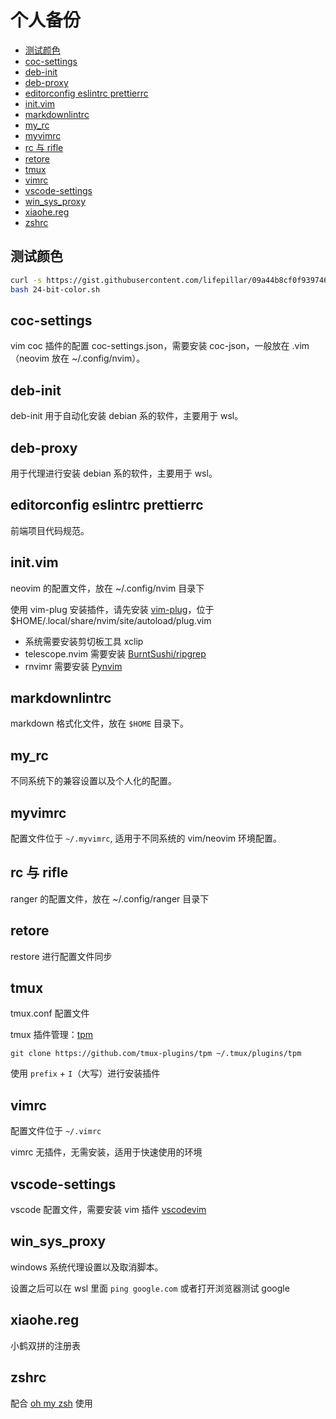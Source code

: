# 个人备份

<!-- vim-markdown-toc GFM -->

- [测试颜色](#测试颜色)
- [coc-settings](#coc-settings)
- [deb-init](#deb-init)
- [deb-proxy](#deb-proxy)
- [editorconfig eslintrc prettierrc](#editorconfig-eslintrc-prettierrc)
- [init.vim](#initvim)
- [markdownlintrc](#markdownlintrc)
- [my_rc](#my_rc)
- [myvimrc](#myvimrc)
- [rc 与 rifle](#rc-与-rifle)
- [retore](#retore)
- [tmux](#tmux)
- [vimrc](#vimrc)
- [vscode-settings](#vscode-settings)
- [win_sys_proxy](#win_sys_proxy)
- [xiaohe.reg](#xiaohereg)
- [zshrc](#zshrc)

<!-- vim-markdown-toc -->

## 测试颜色

```sh
curl -s https://gist.githubusercontent.com/lifepillar/09a44b8cf0f9397465614e622979107f/raw/24-bit-color.sh >24-bit-color.sh
bash 24-bit-color.sh
```

## coc-settings

vim coc 插件的配置 coc-settings.json，需要安装 coc-json，一般放在 .vim（neovim 放在 ~/.config/nvim）。

## deb-init

deb-init 用于自动化安装 debian 系的软件，主要用于 wsl。

## deb-proxy

用于代理进行安装 debian 系的软件，主要用于 wsl。

## editorconfig eslintrc prettierrc

前端项目代码规范。

## init.vim

neovim 的配置文件，放在 ~/.config/nvim 目录下

使用 vim-plug 安装插件，请先安装 [vim-plug](https://github.com/junegunn/vim-plug)，位于 $HOME/.local/share/nvim/site/autoload/plug.vim

- 系统需要安装剪切板工具 xclip
- telescope.nvim 需要安装 [BurntSushi/ripgrep](https://github.com/BurntSushi/ripgrep)
- rnvimr 需要安装 [Pynvim](https://github.com/neovim/pynvim)

## markdownlintrc

markdown 格式化文件，放在 `$HOME` 目录下。

## my_rc

不同系统下的兼容设置以及个人化的配置。

## myvimrc

配置文件位于 `~/.myvimrc`, 适用于不同系统的 vim/neovim 环境配置。

## rc 与 rifle

ranger 的配置文件，放在 ~/.config/ranger 目录下

## retore

restore 进行配置文件同步

## tmux

tmux.conf 配置文件

tmux 插件管理：[tpm](https://github.com/tmux-plugins/tpm)

```shell
git clone https://github.com/tmux-plugins/tpm ~/.tmux/plugins/tpm
```

使用 `prefix` + `I`（大写）进行安装插件

## vimrc

配置文件位于 `~/.vimrc`

vimrc 无插件，无需安装，适用于快速使用的环境

## vscode-settings

vscode 配置文件，需要安装 vim 插件 [vscodevim](https://github.com/asvetliakov/vscodevim)

## win_sys_proxy

windows 系统代理设置以及取消脚本。

设置之后可以在 wsl 里面 `ping google.com` 或者打开浏览器测试 google

## xiaohe.reg

小鹤双拼的注册表

## zshrc

配合 [oh my zsh](https://github.com/ohmyzsh/ohmyzsh) 使用

